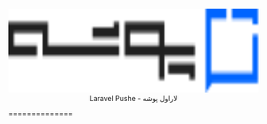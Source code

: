 <p align="center">
<img src="https://raw.githubusercontent.com/farazin-co/laravel-pushe/master/assets/pushe-logo.svg" height="170" alt="Laravel Pushe Package" /><br>
Laravel Pushe - لاراول پوشه
</p>

==============
